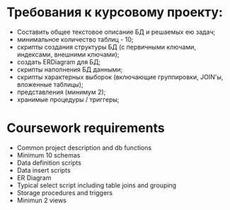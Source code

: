 # Требования к курсовому проекту:

 * Составить общее текстовое описание БД и решаемых ею задач;
 * минимальное количество таблиц - 10;
 * скрипты создания структуры БД (с первичными ключами, индексами, внешними ключами);
 * создать ERDiagram для БД;
 * скрипты наполнения БД данными;
 * скрипты характерных выборок (включающие группировки, JOIN'ы, вложенные таблицы);
 * представления (минимум 2);
 * хранимые процедуры / триггеры;


# Coursework requirements
 * Common project description and db functions
 * Minimum 10 schemas
 * Data definition scripts
 * Data insert scripts
 * ER Diagram
 * Typical select script including table joins and grouping
 * Storage procedures and triggers
 * Minimun 2 views
